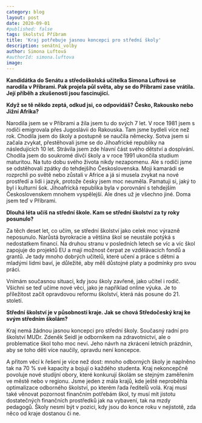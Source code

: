 ```yaml
---
category: blog
layout: post
date: 2020-09-01
#published: false
tags: školství Příbram
title: 'Kraj potřebuje jasnou koncepci pro střední školy'
description: senátní_volby
author: Simona Luftová
#authorId: simona.luftova
image: 
---
```


**Kandidátka do Senátu a středoškolská učitelka Simona Luftová se narodila v Příbrami. Pak projela půl světa, aby se do Příbrami zase vrátila. Její příběh a zkušenosti jsou fascinující.**


**Když se tě někdo zeptá, odkud jsi, co odpovídáš? Česko, Rakousko nebo Jižní Afrika?**

Narodila jsem se v Příbrami a žila jsem tu do svých 7 let. V roce 1981 jsem s rodiči emigrovala přes Jugoslávii do Rakouska. Tam jsme bydleli více než rok. Chodila jsem do školy a postupně se naučila německy. Sotva jsem si začala zvykat, přestěhovali jsme se do Jihoafrické republiky na následujících 10 let. Strávila jsem zde hlavní část svého dětství a dospívání. Chodila jsem do soukromé dívčí školy a v roce 1991 ukončila studium maturitou. Na tuto dobu svého života nikdy nezapomenu. Ale s rodiči jsme se odstěhovali zpátky do tehdejšího Československa. Moji kamarádi se rozprchli po světě nebo zůstali v Africe a já si musela zvykat na nové prostředí a lidi i jazyk, protože česky jsem moc neuměla. Pamatuji si, jaký to byl i kulturní šok. Jihoafrická republika byla v porovnání s tehdejším Československem mnohem vyspělejší. Ale dnes už je všechno jiné. Doma jsem teď v Příbrami.

**Dlouhá léta učíš na střední škole. Kam se střední školství za ty roky posunulo?**

Za těch deset let, co učím, se střední školství jako celek moc výrazně neposunulo. Narůstá byrokracie a většina škol se neustále potýká s nedostatkem financí. Na druhou stranu v posledních letech se víc a víc škol zapojuje do projektů EU a mají možnost čerpat ze vzdělávacích fondů a grantů. Je tady mnoho dobrých učitelů, které učení a práce s dětmi a mladými lidmi baví, je důležité, aby měli důstojné platy a podmínky pro svou práci. 

Vnímám současnou situaci, kdy jsou školy zavřené, jako učitel i rodič. Všichni se teď učíme nové věci, jako je například online výuka. Je to příležitost začít opravdovou reformu školství, která nás posune do 21. století.	

**Střední školství je v působnosti kraje. Jak se chová Středočeský kraj ke svým středním školám?**

Kraj nemá žádnou jasnou koncepci pro střední školy. Současný radní pro školství MUDr. Zdeněk Seidl je odborníkem na zdravotnictví, ale o problematice škol toho moc neví. Jeho návrh na zkrácení letních prázdnin, aby se toho děti více naučily, opravdu není koncepce.

A přitom věcí k řešení je více než dost: mnoho odborných školy je naplněno tak na 70 % své kapacity a bojují o každého studenta. Kraj nekoncepčně povoluje nové studijní obory, které konkurují školám se stejným zaměřením ve městě nebo v regionu.  Jsme jeden z mála krajů, kde ještě neproběhla optimalizace odborného školství, po kterém řada ředitelů volá. Kraj musí také věnovat pozornost finančním potřebám škol, ty musí mít jistotu dostatečných finančních prostředků jak na vybavení, tak na mzdy pedagogů. Školy nesmí být v pozici, kdy jsou do konce roku v nejistotě, zda něco od kraje dostanou či ne. 
